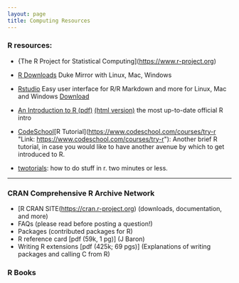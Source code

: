 ```yaml
---
layout: page
title: Computing Resources
---
```


### R resources:

* {The R Project for Statistical Computing](https://www.r-project.org)

* [R Downloads](http://archive.linux.duke.edu/cran/) Duke Mirror with Linux, Mac, Windows

* [Rstudio](https://www.rstudio.com) Easy user interface for R/R Markdown and more for Linux, Mac and Windows  [Download](https://www.rstudio.com/products/RStudio/)

* [An Introduction to R (pdf)](https://cran.r-project.org/doc/manuals/R-intro.pdf)  [(html version)](https://cran.r-project.org/doc/manuals/R-intro.html) the most up-to-date official R intro

* [CodeSchool](https://www.codeschool.com/courses/try-r "Link: https://www.codeschool.com/courses/try-r")[R Tutorial](https://www.codeschool.com/courses/try-r "Link: https://www.codeschool.com/courses/try-r"): Another brief R tutorial, in case you would like to have another avenue by which to get introduced to R. 
* [twotorials](http://www.twotorials.com/): how to do stuff in r. two minutes or less.

* * * 
### CRAN Comprehensive R Archive Network

* [R CRAN SITE(https://cran.r-project.org) (downloads, documentation, and more) 
* FAQs (please read before posting a question!) 
* Packages (contributed packages for R) 
* R reference card [pdf (59k, 1 pg)] (J Baron) 
* Writing R extensions [pdf (425k; 69 pgs)] (Explanations of writing packages and calling C from R)


### R Books




